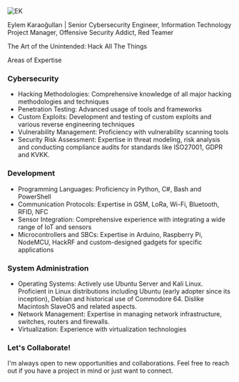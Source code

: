 ![EK](https://karaogullari.com/ek.png)

Eylem Karaoğulları | Senior Cybersecurity Engineer, Information Technology Project Manager, Offensive Security Addict, Red Teamer

The Art of the Unintended: Hack All The Things


Areas of Expertise

### Cybersecurity
- Hacking Methodologies: Comprehensive knowledge of all major hacking methodologies and techniques
- Penetration Testing: Advanced usage of tools and frameworks
- Custom Exploits: Development and testing of custom exploits and various reverse engineering techniques
- Vulnerability Management: Proficiency with vulnerability scanning tools
- Security Risk Assessment: Expertise in threat modeling, risk analysis and conducting compliance audits for standards like ISO27001, GDPR and KVKK.

### Development
- Programming Languages: Proficiency in Python, C#, Bash and PowerShell
- Communication Protocols: Expertise in GSM, LoRa, Wi-Fi, Bluetooth, RFID, NFC
- Sensor Integration: Comprehensive experience with integrating a wide range of IoT and sensors
- Microcontrollers and SBCs: Expertise in Arduino, Raspberry Pi, NodeMCU, HackRF and custom-designed gadgets for specific applications

### System Administration
- Operating Systems: Actively use Ubuntu Server and Kali Linux. Proficient in Linux distributions including Ubuntu (early adopter since its inception), Debian and historical use of Commodore 64. Dislike Macintosh SlaveOS and related aspects.
- Network Management: Expertise in managing network infrastructure, switches, routers and firewalls.
- Virtualization: Experience with virtualization technologies

### Let's Collaborate!
I'm always open to new opportunities and collaborations. Feel free to reach out if you have a project in mind or just want to connect.

